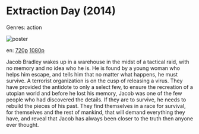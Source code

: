 # Extraction Day (2014)

Genres: action

![poster](http://image.tmdb.org/t/p/w500/hdVsABXPKSLlqS8jpaHw7HN8ojZ.jpg)

en:
  [720p](magnet:?xt=urn:btih:3055155C658F0B745B1A24EDF08123BE416FD880&tr=udp://glotorrents.pw:6969/announce&tr=udp://tracker.opentrackr.org:1337/announce&tr=udp://torrent.gresille.org:80/announce&tr=udp://tracker.openbittorrent.com:80&tr=udp://tracker.coppersurfer.tk:6969&tr=udp://tracker.leechers-paradise.org:6969&tr=udp://p4p.arenabg.ch:1337&tr=udp://tracker.internetwarriors.net:1337)
  [1080p](magnet:?xt=urn:btih:254B62439B27DD8CD62DECFFE9550C14CC879600&tr=udp://glotorrents.pw:6969/announce&tr=udp://tracker.opentrackr.org:1337/announce&tr=udp://torrent.gresille.org:80/announce&tr=udp://tracker.openbittorrent.com:80&tr=udp://tracker.coppersurfer.tk:6969&tr=udp://tracker.leechers-paradise.org:6969&tr=udp://p4p.arenabg.ch:1337&tr=udp://tracker.internetwarriors.net:1337)
  


Jacob Bradley wakes up in a warehouse in the midst of a tactical raid, with no memory and no idea who he is. He is found by a young woman who helps him escape, and tells him that no matter what happens, he must survive. A terrorist organization is on the cusp of releasing a virus. They have provided the antidote to only a select few, to ensure the recreation of a utopian world and before he lost his memory, Jacob was one of the few people who had discovered the details. If they are to survive, he needs to rebuild the pieces of his past. They find themselves in a race for survival, for themselves and the rest of mankind, that will demand everything they have, and reveal that Jacob has always been closer to the truth then anyone ever thought.